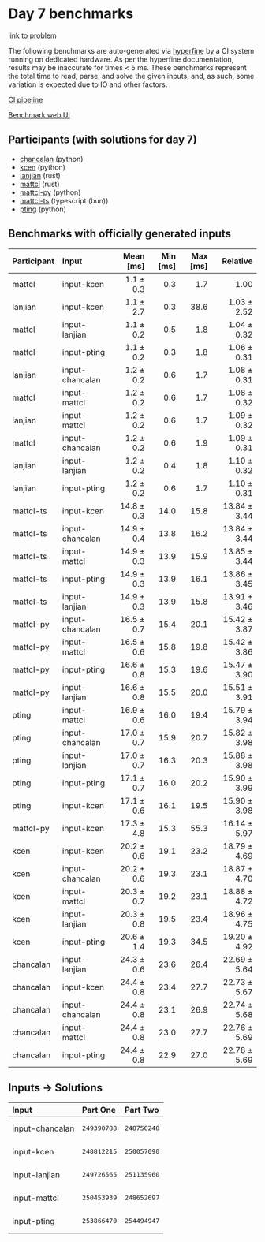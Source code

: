 # Day 7 benchmarks

[link to problem](https://adventofcode.com/2023/day/7)

The following benchmarks are auto-generated via
[hyperfine](https://github.com/sharkdp/hyperfine) by a CI system running on
dedicated hardware. As per the hyperfine documentation, results may be
inaccurate for times < 5 ms. These benchmarks represent the total time to read,
parse, and solve the given inputs, and, as such, some variation is expected due
to IO and other factors.

[CI pipeline](http://ci.papercode.net:8080/teams/main/pipelines/aoc2023)

[Benchmark web UI](https://aoc.ancalagon.black)


## Participants (with solutions for day 7)

- [chancalan](https://github.com/chancalan/aoc2023) (python)
- [kcen](https://github.com/kcen/aoc2023) (python)
- [lanjian](https://github.com/lanjian/aoc-2023) (rust)
- [mattcl](https://github.com/mattcl/aoc2023) (rust)
- [mattcl-py](https://github.com/mattcl/aoc2023-py) (python)
- [mattcl-ts](https://github.com/mattcl/aoc2023-js) (typescript (bun))
- [pting](https://github.com/pting/aoc2023) (python)


## Benchmarks with officially generated inputs

| Participant | Input | Mean [ms] | Min [ms] | Max [ms] | Relative |
|:---|:---|---:|---:|---:|---:|
| mattcl | input-kcen | 1.1 ± 0.3 | 0.3 | 1.7 | 1.00 |
| lanjian | input-kcen | 1.1 ± 2.7 | 0.3 | 38.6 | 1.03 ± 2.52 |
| mattcl | input-lanjian | 1.1 ± 0.2 | 0.5 | 1.8 | 1.04 ± 0.32 |
| mattcl | input-pting | 1.1 ± 0.2 | 0.3 | 1.8 | 1.06 ± 0.31 |
| lanjian | input-chancalan | 1.2 ± 0.2 | 0.6 | 1.7 | 1.08 ± 0.31 |
| mattcl | input-mattcl | 1.2 ± 0.2 | 0.6 | 1.7 | 1.08 ± 0.32 |
| lanjian | input-mattcl | 1.2 ± 0.2 | 0.6 | 1.7 | 1.09 ± 0.32 |
| mattcl | input-chancalan | 1.2 ± 0.2 | 0.6 | 1.9 | 1.09 ± 0.31 |
| lanjian | input-lanjian | 1.2 ± 0.2 | 0.4 | 1.8 | 1.10 ± 0.32 |
| lanjian | input-pting | 1.2 ± 0.2 | 0.6 | 1.7 | 1.10 ± 0.31 |
| mattcl-ts | input-kcen | 14.8 ± 0.3 | 14.0 | 15.8 | 13.84 ± 3.44 |
| mattcl-ts | input-chancalan | 14.9 ± 0.4 | 13.8 | 16.2 | 13.84 ± 3.44 |
| mattcl-ts | input-mattcl | 14.9 ± 0.3 | 13.9 | 15.9 | 13.85 ± 3.44 |
| mattcl-ts | input-pting | 14.9 ± 0.3 | 13.9 | 16.1 | 13.86 ± 3.45 |
| mattcl-ts | input-lanjian | 14.9 ± 0.3 | 13.9 | 15.8 | 13.91 ± 3.46 |
| mattcl-py | input-chancalan | 16.5 ± 0.7 | 15.4 | 20.1 | 15.42 ± 3.87 |
| mattcl-py | input-mattcl | 16.5 ± 0.6 | 15.8 | 19.8 | 15.42 ± 3.86 |
| mattcl-py | input-pting | 16.6 ± 0.8 | 15.3 | 19.6 | 15.47 ± 3.90 |
| mattcl-py | input-lanjian | 16.6 ± 0.8 | 15.5 | 20.0 | 15.51 ± 3.91 |
| pting | input-mattcl | 16.9 ± 0.6 | 16.0 | 19.4 | 15.79 ± 3.94 |
| pting | input-chancalan | 17.0 ± 0.7 | 15.9 | 20.7 | 15.82 ± 3.98 |
| pting | input-lanjian | 17.0 ± 0.7 | 16.3 | 20.3 | 15.88 ± 3.98 |
| pting | input-pting | 17.1 ± 0.7 | 16.0 | 20.2 | 15.90 ± 3.99 |
| pting | input-kcen | 17.1 ± 0.6 | 16.1 | 19.5 | 15.90 ± 3.98 |
| mattcl-py | input-kcen | 17.3 ± 4.8 | 15.3 | 55.3 | 16.14 ± 5.97 |
| kcen | input-kcen | 20.2 ± 0.6 | 19.1 | 23.2 | 18.79 ± 4.69 |
| kcen | input-chancalan | 20.2 ± 0.6 | 19.3 | 23.1 | 18.87 ± 4.70 |
| kcen | input-mattcl | 20.3 ± 0.7 | 19.2 | 23.1 | 18.88 ± 4.72 |
| kcen | input-lanjian | 20.3 ± 0.8 | 19.5 | 23.4 | 18.96 ± 4.75 |
| kcen | input-pting | 20.6 ± 1.4 | 19.3 | 34.5 | 19.20 ± 4.92 |
| chancalan | input-lanjian | 24.3 ± 0.6 | 23.6 | 26.4 | 22.69 ± 5.64 |
| chancalan | input-kcen | 24.4 ± 0.8 | 23.4 | 27.7 | 22.73 ± 5.67 |
| chancalan | input-chancalan | 24.4 ± 0.8 | 23.1 | 26.9 | 22.74 ± 5.68 |
| chancalan | input-mattcl | 24.4 ± 0.8 | 23.0 | 27.7 | 22.76 ± 5.69 |
| chancalan | input-pting | 24.4 ± 0.8 | 22.9 | 27.0 | 22.78 ± 5.69 |


## Inputs -> Solutions

| Input | Part One | Part Two |
|:---|:---|:---|
|input-chancalan|<pre>249390788</pre>|<pre>248750248</pre>|
|input-kcen|<pre>248812215</pre>|<pre>250057090</pre>|
|input-lanjian|<pre>249726565</pre>|<pre>251135960</pre>|
|input-mattcl|<pre>250453939</pre>|<pre>248652697</pre>|
|input-pting|<pre>253866470</pre>|<pre>254494947</pre>|